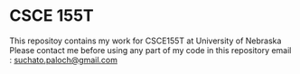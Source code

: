 # CSCE 155T
This repositoy contains my work for CSCE155T at University of Nebraska
Please contact me before using any part of my code in this repository
email : suchato.paloch@gmail.com
